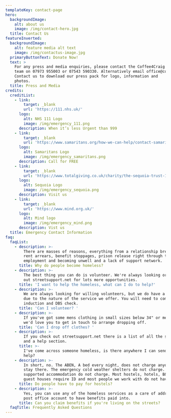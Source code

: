 ```yaml
---
templateKey: contact-page
hero:
  backgroundImage:
    alt: about us
    image: /img/contact-hero.jpg
  title: Contact Us
featureInverted:
  backgroundImage:
    alt: feature media alt text
    image: /img/contactus-image.jpg
  primaryButtonText: Donate Now!
  text: >
    For any press and media enquiries, please contact the Coffee4Craig press
    team on 07973 955003 or 07543 590330. Alternatively email office@coffee4craig.co.uk.
    Contact us to download our press pack for logo, information and
    photos.
  title: Press and Media
credits:
  creditList:
    - link:
        target: _blank
        url: 'https://111.nhs.uk/'
      logo:
        alt: NHS 111 Logo
        image: /img/emergency_111.png
      description: When it’s less Urgent than 999
    - link:
        target: _blank
        url: 'https://www.samaritans.org/how-we-can-help/contact-samaritan/'
      logo:
        alt: Samaritans Logo
        image: /img/emergency_samaritans.png
      description: Call for FREE
    - link:
        target: _blank
        url: 'https://www.totalgiving.co.uk/charity/the-sequoia-trust-1163457'
      logo:
        alt: Sequoia Logo
        image: /img/emergency_sequoia.png
      description: Visit us
    - link:
        target: _blank
        url: 'https://www.mind.org.uk/'
      logo:
        alt: Mind logo
        image: /img/emergency_mind.png
      description: Vist us
  title: Emergency Contact Information
faq:
  faqList:
    - description: >-
        There are masses of reasons, everything from a relationship breakdown,
        rent arrears, benefit stoppages, prison release right through to loosing
        employment and becoming unwell and a lack of support network. 
      title: Why do people become homeless?
    - description: >-
        The best thing you can do is volunteer. We're always looking or check
        out streetsupport.net for lots more opportunities.
      title: 'I want to help the homeless, what can I do to help?'
    - description: >-
        We are always looking for willing volunteers, but we do have a process
        due to the nature of the service we offer. You will need to complete an
        induction and DBS check.
      title: 'Can I volunteer? '
    - description: >-
        If you've got some mens clothing in small sizes below 34" or medium,
        we'd love you to get in touch to arrange dropping off. 
      title: 'Can I drop off clothes? '
    - description: >-
        If you check out streetsupport.net there is a list of all the services
        and a help section. 
      title: >-
        I've come across someone homeless, is there anywhere I can send them for
        help? 
    - description: >-
        In short, no. The ABEN, A bed every night, does not charge anyone to
        stay there. The emergency cold weather shelters do not charge. The
        supported accommodation do not charge. Most hostels, hotels, B&Bs and
        guest houses require ID and most people we work with do not have ID. 
      title: Do people have to pay for hostels?
    - description: >-
        Yes, you can use any of the homeless services as a care of address and a
        post office account to have benefits paid into.
      title: Can you claim benefits if you're living on the streets?
  faqTitle: Frequently Asked Questions
---
```


